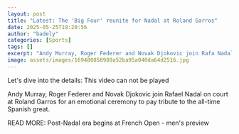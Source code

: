 ```yaml
---
layout: post
title: "Latest: The 'Big Four' reunite for Nadal at Roland Garros"
date: 2025-05-25T19:20:56
author: "badely"
categories: [Sports]
tags: []
excerpt: "Andy Murray, Roger Federer and Novak Djokovic join Rafa Nadal on court at Roland Garros for an emotional ceremony to pay tribute to the all-time Spani"
image: assets/images/169480858989a52ba95a040da64d2516.jpg
---
```


Let's dive into the details: This video can not be played

Andy Murray, Roger Federer and Novak Djokovic join Rafael Nadal on court at Roland Garros for an emotional ceremony to pay tribute to the all-time Spanish great.

READ MORE: Post-Nadal era begins at French Open - men's preview

